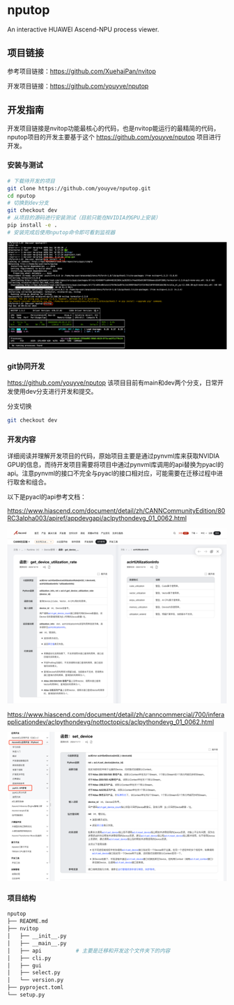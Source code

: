# nputop

An interactive HUAWEI Ascend-NPU process viewer.



## 项目链接

参考项目链接：https://github.com/XuehaiPan/nvitop

开发项目链接：https://github.com/youyve/nputop



## 开发指南

开发项目链接是nvitop功能最核心的代码，也是nvitop能运行的最精简的代码，nputop项目的开发主要基于这个 https://github.com/youyve/nputop 项目进行开发。

### 安装与测试

```bash
# 下载待开发的项目
git clone https://github.com/youyve/nputop.git
cd nputop
# 切换到dev分支
git checkout dev
# 从项目的源码进行安装测试（目前只能在NVIDIA的GPU上安装）
pip install -e .
# 安装完成后使用nputop命令即可看到监视器
```

![image-20241210093300841](assets/image-20241210093300841.png)

### git协同开发

https://github.com/youyve/nputop 该项目目前有main和dev两个分支，日常开发使用dev分支进行开发和提交。

分支切换

```bash
git checkout dev
```



### 开发内容

详细阅读并理解开发项目的代码，原始项目主要是通过pynvml库来获取NVIDIA GPU的信息，而待开发项目需要将项目中通过pynvml库调用的api替换为pyacl的api。注意pynvml的接口不完全与pyacl的接口相对应，可能需要在迁移过程中进行取舍和组合。

以下是pyacl的api参考文档：

https://www.hiascend.com/document/detail/zh/CANNCommunityEdition/80RC3alpha003/apiref/appdevgapi/aclpythondevg_01_0062.html

![image-20241220202400620](assets/image-20241220202400620.png)

https://www.hiascend.com/document/detail/zh/canncommercial/700/inferapplicationdev/aclpythondevg/nottoctopics/aclpythondevg_01_0062.html

![image-20241210094014336](assets/image-20241210094014336.png)

### 项目结构

```bash
nputop
├── README.md
├── nvitop
│   ├── __init__.py
│   ├── __main__.py
│   ├── api           # 主要是迁移和开发这个文件夹下的内容
│   ├── cli.py
│   ├── gui
│   ├── select.py
│   └── version.py
├── pyproject.toml
└── setup.py
```

